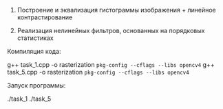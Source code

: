 1) Построение и эквализация гистограммы изображения + линейное контрастирование

5) Реализация нелинейных фильтров, основанных на порядковых статистиках



Компиляция кода:

g++ task_1.cpp -o rasterization `pkg-config --cflags --libs opencv4`
g++ task_5.cpp -o rasterization `pkg-config --cflags --libs opencv4`

Запуск программы:

./task_1
./task_5